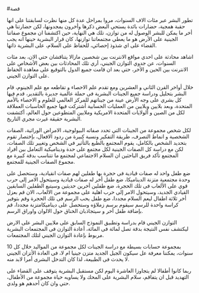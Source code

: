#قصة

تطور البشر عبر مئات الاف السنوات، مروا بمراحل عدة كل منها نظرت لسابقتنا على انها حقبة همجية، حضارات بائدة يستحي البعض ذكرها وأخرون يمجدونها، لكن حضارتنا هي أخر ما يمكن للبشر الوصول له من توازن، تلك هي النهاية، حين اكتشفنا ان مجموع صفاتنا الجينية على الأرض هو ما يعطي مجتمعاتنا توازنها، كان قرار البشرية حينها انه يجب القضاء على اي شذوذ إحصائي، للحفاظ على السلام، على البشرية ذاتها.

اشاهد محادثة على احدي مواقع الانترنت بين شخصين مازالا يتناقشان حتي الان، بعد مئات السنوات، عن جدوي التوازن الجيني، أري تلك المحادثات بين بعض الأشخاص على الانترنت بين الحين و الأخر، حتي بعد ان قامت جميع الدول بالتوقيع على معاهدة الحفاظ على التوازن الجيني.

خلال أواخر القرن الثاني و العشرين ومع تقدم علم الاحصاء و تقاطعه مع علم الجينوم، قام البشر بتحليل ودراسة جميع الجينات البشرية فى حملة عالمية جديرة بالتقدير، قدم فيها كل بشري على وجه الأرض عينة من جيناتهم للمركز العالمي للعلوم و الاحصاء بالأمم المتحدة، وبعد بلايين وبلايين من العمليات الحسابية أشتركت فيها جميع الحاسبات العملاقة لكل من الصين و ألولايات المتحدة الامريكية وملايين المتطوعين حول العالم، أكتشفت البشرية حقيقة غيرت مجري التاريخ.

لكل شخص مجموعة من الجينات التي تحدد صفاته البيولوجية، الامراض الوراثية، الصفات الشخصية و انماط التصرف، طريقة التفكير ونسبة كبيرة من ردود الافعال، بإختصار تقوم بتحديد الشخص بالكامل، يقوم المجتمع بالطبع بالتأثير في الشخص وتغيير تلك الصفات، لكن مع دراسة كل الصفات الجينية لكل مجتمع على حدة وديناميكية التعامل بين أفراد المجتمع تأكد فريق الباحثين ان السلام الاجتماعي لمجتمع ما تتناسب بدقة كبيرة مع مجموع الصفات الجينية للمجتمع.

ضع طفل واحد له صفات قيادية فى حجرة بها طفلين لهم صفات انقيادية، وستحصل على وحدة مجتمعية متزنة الديناميكا، ضع طفل أخر له صفات قيادية وسيتحول الامر إلى حرب قوي على الألعاب فى تلك الحجرة، ضع طفلين أخرين حديثين وسيتبع الطفلين السابقين القيادي الجديد، وسيتحول الامر إلى حرب اهلية على مجموعة من الالعاب، الان قم بعزل أخر ثلاثة اطفال ليعم السلام مجددا، ضع طفل يحب الرسم فى تلك الحجرة وقم بتوفير كراسة واحدة للرسم سيقوم برسم زملاؤه وستحصل على ديناميكامتزنة مجددا، قم بإضافة طفل أخر و سيتجاذبان الخناق حول الالوان واوراق الرسم.

التوازن الجيني قام بدراسة وتطبيق النموذج السابق على ملايين البشر على الارض ليكتشف نفس النتيجة بدقة تصل لمائة فى المائة، أعادة التوازن فى المجتمعات البشرية مربوط بإعادة التوازن الجيني لتلك المجتمعات.

بمجموعة حسابات بسيطة مع دراسة الجينات لكل مجموعة من المواليد خلال كل 10 سنوات، يمكننا معرفة عل سيكون الجيل الجديد متزن جينيا ام لا، فى العادة الأتزان الجيني لا يحدث فى الطبيعة، لذا كان التدخل البشرى أمرا لابد منه.

ربما كانوا أطفالا لم يتجاوزا العاشرة اليوم لكن مستقبل البشرية يتوقف على القضاء على التهديد قبل ان يتفاقم، سلام البشرية على المحك ولا يساويه حياة مجموعة من الأطفال، حتي وان كان أحدهم هو ولدي.
